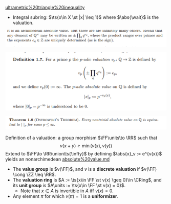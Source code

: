 [ultrametric%20triangle%20inequality](ultrametric%20triangle%20inequality)

- Integral subring: $\ts{x\in X \st |x|  \leq 1}$ where $\abs{\wait}$ is the valuation.

![](_attachments/Pasted%20image%2020210511104656.png)

![](_attachments/Pasted%20image%2020210511102723.png)

![](_attachments/Pasted%20image%2020210511104707.png)

Definition of a valuation: a group morphism $\FF\units\to \RR$ such that 
$$v(x+y) \geq \min (v(x), v(y))$$
Extend to $\FF\to \RR\union\ts{\infty}$ by defining $\abs{x}_v := e^{v(x)}$ yields an nonarchimedean [absolute%20value.md](absolute%20value.md)
- The **value group** is $v(\FF)$, and $v$ is a **discrete valuation** if $v(\FF) \cong \ZZ \leq \RR$.
- The **valuation ring** is $A := \ts{x\in \FF \st v(x) \geq 0}\in \CRing$, and its **unit group** is $A\units := \ts{x\in \FF \st v(x) = 0}$.
	- Note that $x\in A$ is invertible in $A$ iff $v(x) = 0$.
- Any element $\pi$ for which $v(\pi) = 1$ is a **uniformizer**.